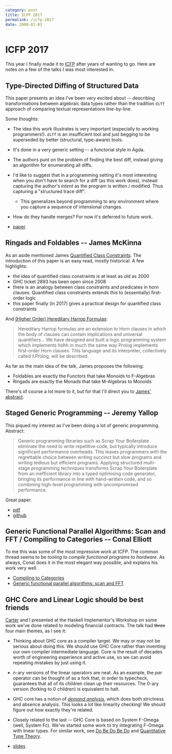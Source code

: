 ```yaml
---
category: post
title: ICFP 2017
permalink: /icfp-2017
date: 2000-01-01
---
```

# ICFP 2017

This year I finally made it to [ICFP](icfp17.sigplan.org) after years of wanting to go. Here are notes on a few of the talks I was most interested in.

## Type-Directed Diffing of Structured Data

This paper presents an idea I've been very excited about -- describing
transformations between algebraic data types rather than the tradition `diff`
approach of comparing textual representations line-by-line.

Some thoughts:
* The idea this work illustrates is very important (especially to working programmers!). `diff` is an insufficient tool and just begging to be superseded by better (structural, type-aware) tools.
* It's done in a very generic setting -- a functorial style in Agda.
* The authors punt on the problem of finding the best diff, instead giving an algorithm for enumerating all diffs.
* I'd like to suggest that in a programming setting it's most interesting when you don't have to search for a diff (as this work does), instead capturing the author's *intent* as the program is written / modified. Thus capturing a "structured trace diff".
  - This generalizes beyond programming to any environment where you capture a sequence of intensional changes.
* How do they handle merges? For now it's deferred to future work.


* [paper](https://dl.acm.org/citation.cfm?id=3122976)

## Ringads and Foldables -- James McKinna

As an aside mentioned James [Quantified Class Constraints](http://i.cs.hku.hk/~bruno/papers/hs2017.pdf). The introduction of this paper is an easy read, mostly historical. A few highlights:

* the idea of quantified class constraints is at least as old as 2000
* GHC ticket 2893 has been open since 2008
* there is an analogy between class constraints and predicates in horn clauses. Quantified class constraints extends this to (essentially) first-order logic
* this paper finally (in 2017) gives a practical design for quantified class constraints

And [(Higher Order) Hereditary Harrop Formulas](http://repository.upenn.edu/cgi/viewcontent.cgi?article=1793):

> Hereditary Harrop formulas are an extension to Horn clauses in which the body of clauses can contain implications and universal quantifiers... We have designed and built a logic programming system which implements hohh in much the same way Prolog implements first-order Horn clauses. This language and its interpreter, collectively called λProlog, will be described.

As far as the main idea of the talk, James proposes the following:

* Foldables are exactly the Functors that take Monoids to F-Algebras
* Ringads are exactly the Monads that take M-Algebras to Monoids

There's of course a lot more to it, but for that I'll direct you to [James' abstract](http://tydeworkshop.org/abstracts/2017/Ringads-Foldables.pdf).

## Staged Generic Programming -- Jeremy Yallop

This piqued my interest as I've been doing a lot of generic programming. Abstract:

> Generic programming libraries such as Scrap Your Boilerplate eliminate the need to write repetitive code,
> but typically introduce significant performance overheads. This leaves programmers with the regrettable
> choice between writing succinct but slow programs and writing tedious but efficient programs.
> Applying structured multi-stage programming techniques transforms Scrap Your Boilerplate from an
> inefficient library into a typed optimising code generator, bringing its performance in line with hand-written
> code, and so combining high-level programming with uncompromised performance.

Great paper.

* [pdf](https://www.cl.cam.ac.uk/~jdy22/papers/staged-generic-programming.pdf)
* [github](https://github.com/yallop/staged-generic-programming)

## Generic Functional Parallel Algorithms: Scan and FFT / Compiling to Categories -- Conal Elliott

To me this was some of the most impressive work at ICFP. The common thread seems to be *tooling to compile functional programs to hardware*. As always, Conal does it in the most elegant way possible, and explains his work very well.

* [Compiling to Categories](https://dl.acm.org/citation.cfm?doid=3136534.3110271)
* [Generic functional parallel algorithms: scan and FFT](https://dl.acm.org/citation.cfm?doid=3136534.3110251)

## GHC Core and Linear Logic should be best friends

[Carter](http://www.cstheory.net/) and I presented at the Haskell Implementor's Workshop on some work we've done related to modeling financial contracts. The talk had ~~three~~ four main themes, as I see it:

* Thinking about GHC core as a compiler target. We may or may not be serious about doing this. We should use GHC Core rather than inventing our own compiler intermediate language. Core is the result of decades worth of engineering experience and active use, so we can avoid repeating mistakes by just using it.

* n-ary versions of the linear operators are neat. As an example, the *par* operator can be thought of as a fork that, in order to typecheck, guarantees that all of its children clean up their resources. The 0-ary version (forking to 0 children) is equivalent to halt.

* GHC core has a notion of [*demand analysis*](https://ghc.haskell.org/trac/ghc/wiki/Commentary/Compiler/Demand), which does both strictness and absence analysis. This looks a lot like linearity checking! We should figure out how exactly they're related.

* Closely related to the last -- GHC Core is based on System F-Omega (well, System Fc). We've started some work to try integrating F-Omega with linear types. For similar work, see [Do Be Do Be Do](https://arxiv.org/abs/1611.09259) and [Quantitative Type Theory](https://bentnib.org/quantitative-type-theory.html).

* [slides](/static/2017hiwslides.pdf)
